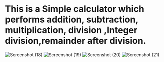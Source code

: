 # This is a Simple calculator which performs addition, subtraction, multiplication, division ,Integer division,remainder after division.



![Screenshot (18)](https://github.com/user-attachments/assets/e4a3540a-5264-43c3-a4c9-1157f7b751e8)
![Screenshot (19)](https://github.com/user-attachments/assets/f149b7e1-99fa-478c-9e64-bb199e1b1243)
![Screenshot (20)](https://github.com/user-attachments/assets/70434bf5-2134-4808-84cc-c3c155bf1368)
![Screenshot (21)](https://github.com/user-attachments/assets/1dc418db-0866-4b8d-a07e-32cd422f91a7)


   
